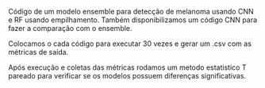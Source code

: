 Código de um modelo ensemble para detecção de melanoma usando CNN e RF usando empilhamento. Também disponibilizamos um código CNN para fazer a comparação com o ensemble.

Colocamos o cada código para executar 30 vezes e gerar um .csv com as métricas de saída.

Após execução e coletas das métricas rodamos um metodo estatistico T pareado para verificar se os modelos possuem diferenças significativas.
